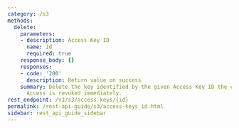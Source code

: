 ```yaml
---
category: /s3
methods:
  delete:
    parameters:
    - description: Access Key ID
      name: id
      required: true
    response_body: {}
    responses:
    - code: '200'
      description: Return value on success
    summary: Delete the key identified by the given Access Key ID the current user.
      Access is revoked immediately.
rest_endpoint: /v1/s3/access-keys/{id}
permalink: /rest-api-guide/s3/access-keys_id.html
sidebar: rest_api_guide_sidebar
---
```

